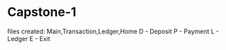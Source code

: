 # Capstone-1
files created: Main,Transaction,Ledger,Home
D - Deposit
P - Payment
L - Ledger
E - Exit
